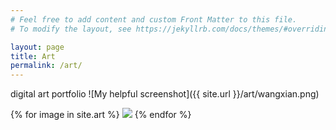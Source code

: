 ```yaml
---
# Feel free to add content and custom Front Matter to this file.
# To modify the layout, see https://jekyllrb.com/docs/themes/#overriding-theme-defaults

layout: page
title: Art
permalink: /art/
---
```

digital art portfolio
![My helpful screenshot]({{ site.url }}/art/wangxian.png)

<div class="image-gallery">
  {% for image in site.art %}
	 <img src="{{ site.url }}{{ image.path }}"/>
  {% endfor %}
</div>
